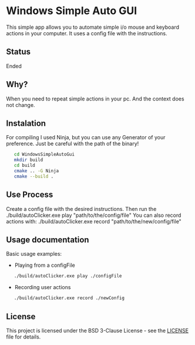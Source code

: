 # Windows Simple Auto GUI

This simple app allows you to automate simple i/o mouse and keyboard actions in your computer. It uses a config file with the instructions.

## Status

Ended

## Why?

When you need to repeat simple actions in your pc. And the context does not change.

## Instalation

For compiling I used Ninja, but you can use any Generator of your preference. Just be careful with the path of the binary!
```sh
   cd WindowsSimpleAutoGui
   mkdir build
   cd build
   cmake .. -G Ninja
   cmake --build .
```

## Use Process

Create a config file with the desired instructions. Then run the ./build/autoClicker.exe play "path/to/the/config/file"
You can also record actions with: ./build/autoClicker.exe record "path/to/the/new/config/file"

## Usage documentation

Basic usage examples:

- Playing from a configFile

```sh
   ./build/autoClicker.exe play ./configFile
```
- Recording user actions

```sh
   ./build/autoClicker.exe record ./newConfig
```

## License

This project is licensed under the BSD 3-Clause License - see the [LICENSE](LICENSE.md) file for details.
